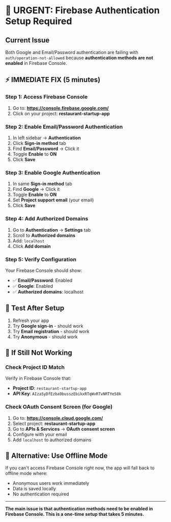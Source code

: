 # 🚨 URGENT: Firebase Authentication Setup Required

## Current Issue
Both Google and Email/Password authentication are failing with `auth/operation-not-allowed` because **authentication methods are not enabled** in Firebase Console.

## ⚡ IMMEDIATE FIX (5 minutes)

### Step 1: Access Firebase Console
1. Go to: **https://console.firebase.google.com/**
2. Click on your project: **restaurant-startup-app**

### Step 2: Enable Email/Password Authentication
1. In left sidebar → **Authentication**
2. Click **Sign-in method** tab
3. Find **Email/Password** → Click it
4. Toggle **Enable** to **ON**
5. Click **Save**

### Step 3: Enable Google Authentication
1. In same **Sign-in method** tab
2. Find **Google** → Click it
3. Toggle **Enable** to **ON**
4. Set **Project support email** (your email)
5. Click **Save**

### Step 4: Add Authorized Domains
1. Go to **Authentication** → **Settings** tab
2. Scroll to **Authorized domains**
3. Add: `localhost`
4. Click **Add domain**

### Step 5: Verify Configuration
Your Firebase Console should show:
- ✅ **Email/Password**: Enabled
- ✅ **Google**: Enabled
- ✅ **Authorized domains**: localhost

## 🧪 Test After Setup
1. Refresh your app
2. Try **Google sign-in** - should work
3. Try **Email registration** - should work
4. Try **Anonymous** - should work

## 🔧 If Still Not Working

### Check Project ID Match
Verify in Firebase Console that:
- **Project ID**: `restaurant-startup-app`
- **API Key**: `AIzaSyDfEzba9busszEbikxRTqWvRTvNRTYe58k`

### Check OAuth Consent Screen (for Google)
1. Go to: **https://console.cloud.google.com/**
2. Select project: **restaurant-startup-app**
3. Go to **APIs & Services** → **OAuth consent screen**
4. Configure with your email
5. Add `localhost` to authorized domains

## 🚀 Alternative: Use Offline Mode
If you can't access Firebase Console right now, the app will fall back to offline mode where:
- Anonymous users work immediately
- Data is saved locally
- No authentication required

---

**The main issue is that authentication methods need to be enabled in Firebase Console. This is a one-time setup that takes 5 minutes.**
